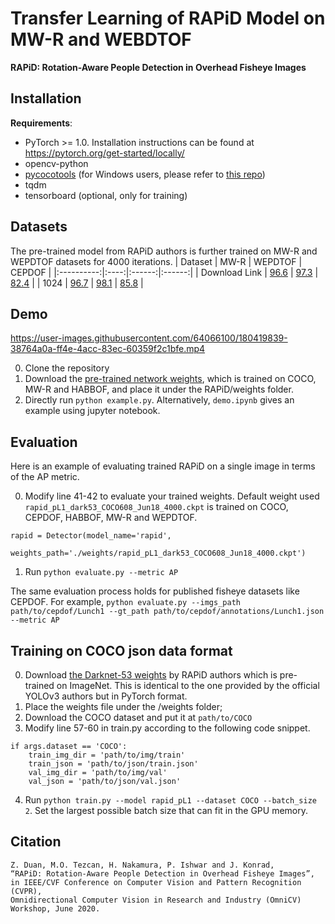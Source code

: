 # Transfer Learning of RAPiD Model on MW-R and WEBDTOF 

**RAPiD: Rotation-Aware People Detection in Overhead Fisheye Images** <br />

## Installation
**Requirements**:
- PyTorch >= 1.0. Installation instructions can be found at https://pytorch.org/get-started/locally/
- opencv-python
- [pycocotools](https://github.com/cocodataset/cocoapi) (for Windows users, please refer to [this repo](https://github.com/philferriere/cocoapi))
- tqdm
- tensorboard (optional, only for training)

## Datasets
The pre-trained model from RAPiD authors is further trained on MW-R and WEPDTOF datasets for 4000 iterations.
| Dataset | MW-R | WEPDTOF | CEPDOF |
|:----------:|:----:|:------:|:------:|
| Download Link | [96.6](https://github.com/duanzhiihao/RAPiD/releases/download/v0.1/pL1_HBCP608_Apr14_6000.ckpt) |  [97.3](https://github.com/duanzhiihao/RAPiD/releases/download/v0.1/pL1_MWCP608_Apr14_5500.ckpt)  |  [82.4](https://github.com/duanzhiihao/RAPiD/releases/download/v0.1/pL1_MWHB608_Mar11_4500.ckpt)  |
|    1024    | [96.7](https://github.com/duanzhiihao/RAPiD/releases/download/v0.1/pL1_HBCP1024_Apr14_3000.ckpt) |  [98.1](https://github.com/duanzhiihao/RAPiD/releases/download/v0.1/pL1_MWCP1024_Apr14_3000.ckpt)  |  [85.8](https://github.com/duanzhiihao/RAPiD/releases/download/v0.1/pL1_MWHB1024_Mar11_4000.ckpt)  |

## Demo
https://user-images.githubusercontent.com/64066100/180419839-38764a0a-ff4e-4acc-83ec-60359f2c1bfe.mp4

0. Clone the repository
1. Download the [pre-trained network weights](https://github.com/duanzhiihao/RAPiD/releases/download/v0.1/pL1_MWHB1024_Mar11_4000.ckpt), which is trained on COCO, MW-R and HABBOF, and place it under the RAPiD/weights folder.
2. Directly run `python example.py`. Alternatively, `demo.ipynb` gives an example using jupyter notebook.

## Evaluation
Here is an example of evaluating trained RAPiD on a single image in terms of the AP metric.

0. Modify line 41-42 to evaluate your trained weights. Default weight used `rapid_pL1_dark53_COCO608_Jun18_4000.ckpt` is trained on COCO, CEPDOF, HABBOF, MW-R and WEPDTOF.
```
rapid = Detector(model_name='rapid',
                     weights_path='./weights/rapid_pL1_dark53_COCO608_Jun18_4000.ckpt')
```
1. Run `python evaluate.py --metric AP`

The same evaluation process holds for published fisheye datasets like CEPDOF. For example, `python evaluate.py --imgs_path path/to/cepdof/Lunch1 --gt_path path/to/cepdof/annotations/Lunch1.json --metric AP`

## Training on COCO json data format
0. Download [the Darknet-53 weights](https://github.com/duanzhiihao/RAPiD/releases/download/v0.1/dark53_imgnet.pth) by RAPiD authors which is pre-trained on ImageNet. This is identical to the one provided by the official YOLOv3 authors but in PyTorch format.
1. Place the weights file under the /weights folder;
2. Download the COCO dataset and put it at `path/to/COCO`
3. Modify line 57-60 in train.py according to the following code snippet.
```
if args.dataset == 'COCO':
    train_img_dir = 'path/to/img/train'
    train_json = 'path/to/json/train.json'
    val_img_dir = 'path/to/img/val'
    val_json = 'path/to/json/val.json'
```
4. Run `python train.py --model rapid_pL1 --dataset COCO --batch_size 2`. Set the largest possible batch size that can fit in the GPU memory.

## Citation
```
Z. Duan, M.O. Tezcan, H. Nakamura, P. Ishwar and J. Konrad, 
“RAPiD: Rotation-Aware People Detection in Overhead Fisheye Images”, 
in IEEE/CVF Conference on Computer Vision and Pattern Recognition (CVPR), 
Omnidirectional Computer Vision in Research and Industry (OmniCV) Workshop, June 2020.
```
